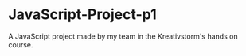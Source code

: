 # JavaScript-Project-p1
A JavaScript project made by my team in the Kreativstorm's hands on course.
